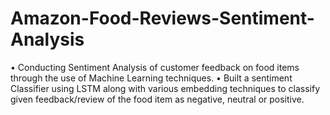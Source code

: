 # Amazon-Food-Reviews-Sentiment-Analysis

•
Conducting Sentiment Analysis of customer feedback on food items through the
use of Machine Learning techniques.
•
Built a sentiment Classifier using LSTM along with various embedding techniques
to classify given feedback/review of the food item as negative, neutral or positive.

